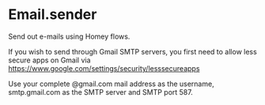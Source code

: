 # Email.sender

Send out e-mails using Homey flows.

If you wish to send through Gmail SMTP servers, you first need to allow less secure apps on Gmail via https://www.google.com/settings/security/lesssecureapps

Use your complete @gmail.com mail address as the username, smtp.gmail.com as the SMTP server and SMTP port 587.